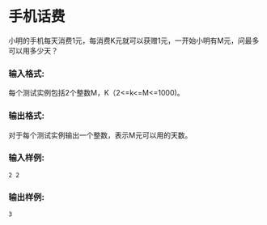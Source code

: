 # 手机话费
小明的手机每天消费1元，每消费K元就可以获赠1元，一开始小明有M元，问最多可以用多少天？

### 输入格式:
每个测试实例包括2个整数M，K（2<=k<=M<=1000)。

### 输出格式:
对于每个测试实例输出一个整数，表示M元可以用的天数。

### 输入样例:
```
2 2
```
### 输出样例:
```
3
```